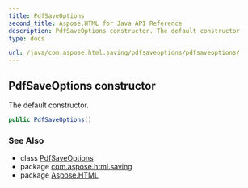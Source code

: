 ```yaml
---
title: PdfSaveOptions
second_title: Aspose.HTML for Java API Reference
description: PdfSaveOptions constructor. The default constructor
type: docs

url: /java/com.aspose.html.saving/pdfsaveoptions/pdfsaveoptions/
---
```

## PdfSaveOptions constructor

The default constructor.

```java
public PdfSaveOptions()
```

### See Also

* class [PdfSaveOptions](../)
* package [com.aspose.html.saving](../../../com.aspose.html.saving/)
* package [Aspose.HTML](../../../)
